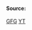 #### Source:
[GFG](https://www.geeksforgeeks.org/multilevel-queue-mlq-cpu-scheduling/)
[YT](https://www.youtube.com/watch?v=gm7y51393oE&list=PLXj4XH7LcRfDrdQuJTHIPmKMpa7eYVaPm&index=28)

###